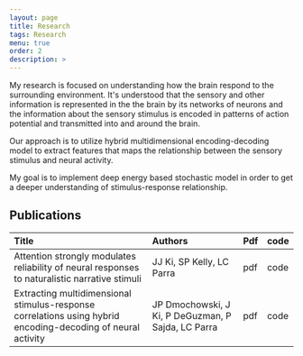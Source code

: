 ```yaml
---
layout: page
title: Research
tags: Research
menu: true
order: 2
description: >
---
```


My research is focused on understanding how the brain respond to the surrounding environment. It's understood that the sensory and other information is represented in the the brain by its networks of neurons and the information about the sensory stimulus is encoded in patterns of action potential and transmitted into and around the brain. 

Our approach is to utilize hybrid multidimensional encoding-decoding model to extract features that maps the relationship between the sensory stimulus and neural activity.

My goal is to implement deep energy based stochastic model in order to get a deeper understanding of stimulus-response relationship.


## Publications

|Title|Authors|Pdf|code|
|:----|:------|:--|:---|
|Attention strongly modulates reliability of neural responses to naturalistic narrative stimuli|JJ Ki, SP Kelly, LC Parra|pdf|code|
|Extracting multidimensional stimulus-response correlations using hybrid encoding-decoding of neural activity|JP Dmochowski, J Ki, P DeGuzman, P Sajda, LC Parra|pdf|code|

        
